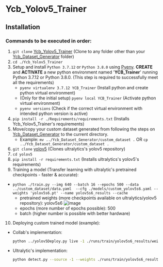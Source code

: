 # Ycb_Yolov5_Trainer
## Installation

### Commands to be executed in order:
1. ```git clone``` [Ycb_Yolov5_Trainer](https://github.com/VT-Collab/Ycb_Yolov5_Trainer.git) (Clone to any folder other than your [Ycb_Dataset_Generator](https://github.com/VT-Collab/Ycb_Dataset_Generator.git) folder)
2. ```cd ./Ycb_Yolov5_Trainer```
3. Setup and install ```Python 3.7.12``` or ```Python 3.8.0``` using [Pyenv](https://realpython.com/intro-to-pyenv/). **CREATE** and **ACTIVATE** a new python environment named '**YCB_Trainer**' running Python 3.7.12 or Python 3.8.0. (This step is required to successfully meet all the requirements)
    * ```pyenv virtualenv 3.7.12 YCB_Trainer``` (Install python and create python virtual environment)
    * (Only for the initial setup) ```pyenv local YCB_Trainer``` (Activate python virtual environment)
    * ```pyenv versions``` (Check if the correct virtual environment with intended python version is active) 
4. ```pip install -r ./Requirements/requirements.txt``` (Installs Ycb_Yolov5_Trainer's requirements)
5. Move/copy your custom dataset generated from following the steps on [Ycb_Dataset_Generator](https://github.com/VT-Collab/Ycb_Dataset_Generator.git) to the current directory.
    * Example: ```mv ../Ycb_Dataset_Generator/custom_dataset .``` OR ```cp ../Ycb_Dataset_Generator/custom_dataset .```
6. ```git clone``` [yolov5](https://github.com/ultralytics/yolov5) (Clones ultralytics's yolov5 repository)
7. ```cd yolov5```
8. ```pip install -r requirements.txt``` (Installs ultralytics's yolov5's requirements)
9. Training a model (Transfer learning with ultralytic's pretrained checkpoints - faster & accurate):
* ```python ./train.py --img 640 --batch 16 --epochs 500 --data ../custom_dataset/data.yaml  --cfg ./models/custom_yolov5s6.yaml --weights 'yolov5s6.pt' --name yolov5s6_results --cache```
    * pretrained weights (more checkpoints available on ultralytics/yolov5 repository): yolov5s6
    ![image](https://user-images.githubusercontent.com/68425706/184452400-b5e9ce22-0f4f-48c5-bbd5-b7164f6ac87c.png)
    * epochs (more number of epochs possible): 500
    * batch (higher number is possible with better hardware)
10. Deploying custom trained model (example):
* Collab's implementation:
  ```bash
  python ../yolov5Deploy.py live -1 ./runs/train/yolov5s6_results/weights/best.pt --mode 1```
* Ultralytic's implementation:
  ```bash
  python detect.py --source -1 --weights ./runs/train/yolov5s6_results/weights/best.pt```
